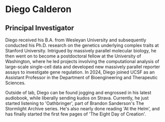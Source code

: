 # Diego Calderon
## Principal Investigator

Diego received his B.A. from Wesleyan University and subsequently conducted his Ph.D. research on the genetics underlying complex traits at Stanford University. Intrigued by massively parallel molecular biology, he then went on to become a postdoctoral fellow at the University of Washington, where he led projects involving the computational analysis of large-scale single-cell data and developed new massively parallel reporter assays to investigate gene regulation. In 2024, Diego joined UCSF as an Assistant Professor in the Department of Bioengineering and Therapeutic Sciences.

Outside of lab, Diego can be found jogging and engrossed in his latest audiobook, while liberally sending kudos on Strava. Currently, he just started listening to 'Oathbringer', part of Brandon Sanderson's The Stormlight Archive series. He's also nearly done reading 'At the Helm', and has finally started the first few pages of 'The Eight Day of Creation'.